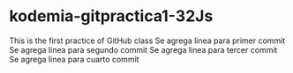 # kodemia-gitpractica1-32Js
This is the first practice of GitHub class
Se agrega linea para primer commit
Se agrega linea para segundo commit
Se agrega linea para tercer commit
Se agrega linea para cuarto commit
